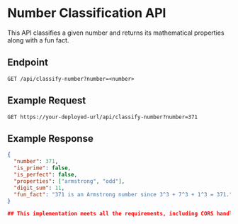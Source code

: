 # Number Classification API

This API classifies a given number and returns its mathematical properties along with a fun fact.

## Endpoint
`GET /api/classify-number?number=<number>`

## Example Request
`GET https://your-deployed-url/api/classify-number?number=371`

## Example Response
```json
{
  "number": 371,
  "is_prime": false,
  "is_perfect": false,
  "properties": ["armstrong", "odd"],
  "digit_sum": 11,
  "fun_fact": "371 is an Armstrong number since 3^3 + 7^3 + 1^3 = 371."
}

## This implementation meets all the requirements, including CORS handling, JSON responses, input validation, and deployment. Let me know if you need further assistance! 🚀
